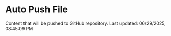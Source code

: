 # Auto Push File

Content that will be pushed to GitHub repository.
Last updated: 06/29/2025, 08:45:09 PM